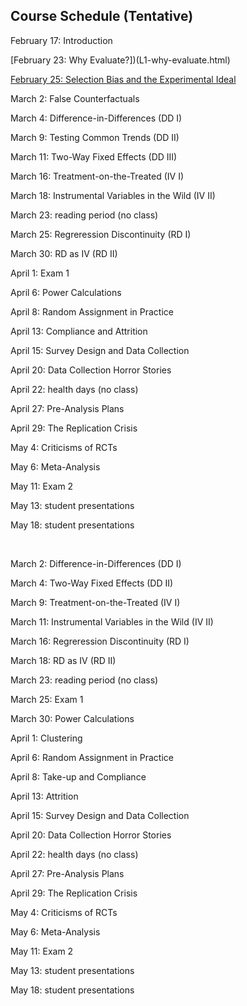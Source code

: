 ## Course Schedule (Tentative)

February 17: Introduction

[February 23: Why Evaluate?])(L1-why-evaluate.html)

[February 25: Selection Bias and the Experimental Ideal](L2-selection-bias.html)

March 2: False Counterfactuals

March 4: Difference-in-Differences (DD I)

March 9: Testing Common Trends (DD II)

March 11: Two-Way Fixed Effects (DD III)

March 16: Treatment-on-the-Treated (IV I)

March 18: Instrumental Variables in the Wild (IV II)

March 23: reading period (no class)

March 25: Regreression Discontinuity (RD I)

March 30: RD as IV (RD II)

April 1: Exam 1

April 6: Power Calculations

April 8: Random Assignment in Practice 

April 13: Compliance and Attrition 

April 15: Survey Design and Data Collection

April 20: Data Collection Horror Stories

April 22: health days (no class)

April 27: Pre-Analysis Plans

April 29: The Replication Crisis

May 4: Criticisms of RCTs

May 6: Meta-Analysis

May 11:  Exam 2

May 13:  student presentations

May 18: student presentations

<br>



March 2: Difference-in-Differences (DD I)

March 4: Two-Way Fixed Effects (DD II)

March 9: Treatment-on-the-Treated (IV I)

March 11: Instrumental Variables in the Wild (IV II)

March 16: Regreression Discontinuity (RD I)

March 18: RD as IV (RD II)

March 23: reading period (no class)

March 25: Exam 1

March 30: Power Calculations

April 1: Clustering 

April 6: Random Assignment in Practice

April 8: Take-up and Compliance

April 13: Attrition 

April 15: Survey Design and Data Collection

April 20: Data Collection Horror Stories

April 22: health days (no class)

April 27: Pre-Analysis Plans

April 29: The Replication Crisis

May 4: Criticisms of RCTs

May 6: Meta-Analysis

May 11:  Exam 2

May 13:  student presentations

May 18: student presentations

